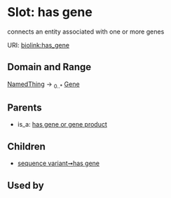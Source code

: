 
# Slot: has gene


connects an entity associated with one or more genes

URI: [biolink:has_gene](https://w3id.org/biolink/vocab/has_gene)


## Domain and Range

[NamedThing](NamedThing.md) &#8594;  <sub>0..\*</sub> [Gene](Gene.md)

## Parents

 *  is_a: [has gene or gene product](has_gene_or_gene_product.md)

## Children

 *  [sequence variant➞has gene](sequence_variant_has_gene.md)

## Used by

